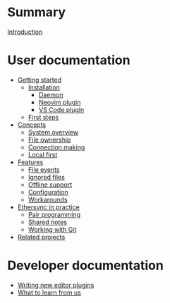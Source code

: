 <!--
SPDX-FileCopyrightText: 2024 blinry <mail@blinry.org>
SPDX-FileCopyrightText: 2024 zormit <nt4u@kpvn.de>

SPDX-License-Identifier: CC-BY-SA-4.0
-->

# Summary

[Introduction](introduction.md)

# User documentation

- [Getting started](getting-started.md)
    - [Installation](installation.md)
        - [Daemon](daemon.md)
        - [Neovim plugin](neovim.md)
        - [VS Code plugin](vscode.md)
    - [First steps](first-steps.md)
- [Concepts](concepts.md)
    - [System overview](system-overview.md)
    - [File ownership](file-ownership.md)
    - [Connection making](connection-making.md)
    - [Local first](local-first.md)
- [Features](features.md)
    - [File events](file-events.md)
    - [Ignored files](ignored-files.md)
    - [Offline support](offline-support.md)
    - [Configuration](configuration.md)
    - [Workarounds](workarounds.md)
- [Ethersync in practice](in-practice.md)
    - [Pair programming](pair-programming.md)
    - [Shared notes](shared-notes.md)
    - [Working with Git](git-integration.md)
- [Related projects](related-projects.md)

# Developer documentation

- [Writing new editor plugins](editor-plugin-dev-guide.md)
- [What to learn from us](learn-from-us.md)
